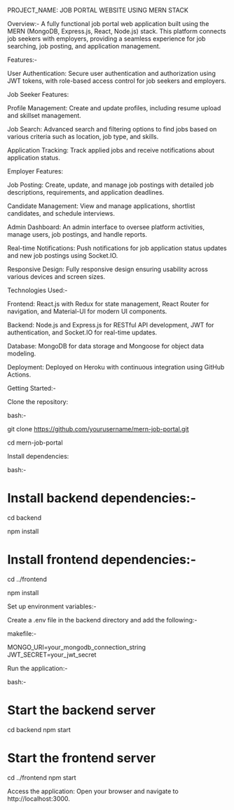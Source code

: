 PROJECT_NAME: JOB PORTAL  WEBSITE USING MERN STACK

Overview:-
A fully functional job portal web application built using the MERN (MongoDB, Express.js, React, Node.js) stack. This platform connects job seekers with employers, providing a seamless experience for job searching, job posting, and application management.

Features:-

User Authentication: Secure user authentication and authorization using JWT tokens, with role-based access control for job seekers and employers.

Job Seeker Features:

Profile Management: Create and update profiles, including resume upload and skillset management.

Job Search: Advanced search and filtering options to find jobs based on various criteria such as location, job type, and skills.

Application Tracking: Track applied jobs and receive notifications about application status.

Employer Features:

Job Posting: Create, update, and manage job postings with detailed job descriptions, requirements, and application deadlines.

Candidate Management: View and manage applications, shortlist candidates, and schedule interviews.

Admin Dashboard: An admin interface to oversee platform activities, manage users, job postings, and handle reports.

Real-time Notifications: Push notifications for job application status updates and new job postings using Socket.IO.

Responsive Design: Fully responsive design ensuring usability across various devices and screen sizes.

Technologies Used:-

Frontend: React.js with Redux for state management, React Router for navigation, and Material-UI for modern UI components.

Backend: Node.js and Express.js for RESTful API development, JWT for authentication, and Socket.IO for real-time updates.

Database: MongoDB for data storage and Mongoose for object data modeling.

Deployment: Deployed on Heroku with continuous integration using GitHub Actions.

Getting Started:-

Clone the repository:

bash:-

git clone https://github.com/yourusername/mern-job-portal.git

cd mern-job-portal

Install dependencies:

bash:-

# Install backend dependencies:-

cd backend

npm install

# Install frontend dependencies:-

cd ../frontend

npm install

Set up environment variables:-

Create a .env file in the backend directory and add the following:-

makefile:-

MONGO_URI=your_mongodb_connection_string
JWT_SECRET=your_jwt_secret

Run the application:-

bash:-
# Start the backend server

cd backend
npm start

# Start the frontend server

cd ../frontend
npm start

Access the application:
Open your browser and navigate to http://localhost:3000.
